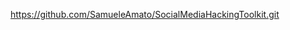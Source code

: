 https://github.com/SamueleAmato/SocialMediaHackingToolkit.git
<!---
Indrajeetvishwkarma/Indrajeetvishwkarma is a ✨ special ✨ repository because its `README.md` (this file) appears on your GitHub profile.
You can click the Preview link to take a look at your changes.
--->
